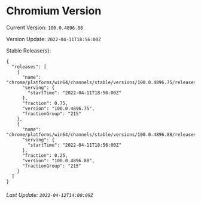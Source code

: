 # Chromium Version

Current Version: `100.0.4896.88`

Version Update: `2022-04-11T18:56:00Z`

Stable Release(s):
```
{
  "releases": [
    {
      "name": "chrome/platforms/win64/channels/stable/versions/100.0.4896.75/releases/1649703360",
      "serving": {
        "startTime": "2022-04-11T18:56:00Z"
      },
      "fraction": 0.75,
      "version": "100.0.4896.75",
      "fractionGroup": "215"
    },
    {
      "name": "chrome/platforms/win64/channels/stable/versions/100.0.4896.88/releases/1649703360",
      "serving": {
        "startTime": "2022-04-11T18:56:00Z"
      },
      "fraction": 0.25,
      "version": "100.0.4896.88",
      "fractionGroup": "215"
    }
  ]
}
```

###### Last Update: `2022-04-12T14:00:09Z`
